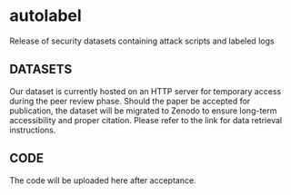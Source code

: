 # autolabel
Release of security datasets containing attack scripts and labeled logs
## DATASETS
Our dataset is currently hosted on an HTTP server for temporary access during the peer review phase. Should the paper be accepted for publication, the dataset will be migrated to Zenodo to ensure long-term accessibility and proper citation. Please refer to the link for data retrieval instructions. 
## CODE
The code will be uploaded here after acceptance.
